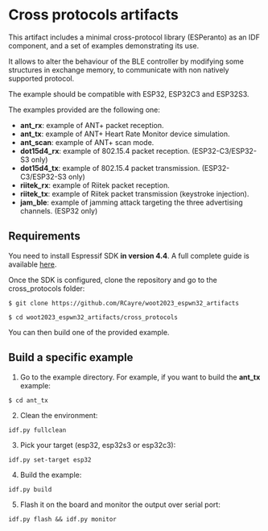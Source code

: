 # Cross protocols artifacts

This artifact includes a minimal cross-protocol library (ESPeranto) as an IDF component, and a set of examples demonstrating its use.

It allows to alter the behaviour of the BLE controller by modifying some structures in exchange memory, to communicate with non natively supported protocol.

The example should be compatible with ESP32, ESP32C3 and ESP32S3.


The examples provided are the following one:

  * **ant_rx**: example of ANT+ packet reception.
  * **ant_tx**: example of ANT+ Heart Rate Monitor device simulation.
  * **ant_scan**: example of ANT+ scan mode.
  * **dot15d4_rx**: example of 802.15.4 packet reception. (ESP32-C3/ESP32-S3 only)
  * **dot15d4_tx**: example of 802.15.4 packet transmission. (ESP32-C3/ESP32-S3 only)
  * **riitek_rx**: example of Riitek packet reception.
  * **riitek_tx**: example of Riitek packet transmission (keystroke injection).
  * **jam_ble**: example of jamming attack targeting the three advertising channels. (ESP32 only)

## Requirements

You need to install Espressif SDK **in version 4.4**. A full complete guide is available [here](https://docs.espressif.com/projects/esp-idf/en/v4.4/esp32/get-started/index.html). 

Once the SDK is configured, clone the repository and go to the cross_protocols folder:

```
$ git clone https://github.com/RCayre/woot2023_espwn32_artifacts

$ cd woot2023_espwn32_artifacts/cross_protocols
```

You can then build one of the provided example.

## Build a specific example

1. Go to the example directory. For example, if you want to build the **ant\_tx** example:

`
$ cd ant_tx
`

2. Clean the environment:

`
idf.py fullclean
`

3. Pick your target (esp32, esp32s3 or esp32c3):

`
idf.py set-target esp32
`

4. Build the example:

`
idf.py build
`

5. Flash it on the board and monitor the output over serial port:

`
idf.py flash && idf.py monitor
`
